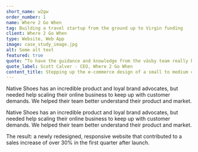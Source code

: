 ```yaml
---
short_name: w2gw
order_number: 1
name: Where 2 Go When
tag: Building a travel startup from the ground up to Virgin funding
client: Where 2 Go When
type: Website, Web App
image: case_study_image.jpg
alt: Some alt text
featured: true
quote: “To have the guidance and knowledge from the väsby team really helped when starting up a business from the ground up.”
quote_label: Scott Calver - CEO, Where 2 Go When
content_title: Stepping up the e-commerce design of a small to medium company.
---
```

<p class="mb-4">Native Shoes has an incredible product and loyal brand advocates, but needed help scaling their online business to keep up with customer demands. We helped their team better understand their product and market.</p>
<p class="mb-4">Native Shoes has an incredible product and loyal brand advocates, but needed help scaling their online business to keep up with customer demands. We helped their team better understand their product and market.</p>
<p>The result: a newly redesigned, responsive website that contributed to a sales increase of over 30% in the first quarter after launch.</p>
